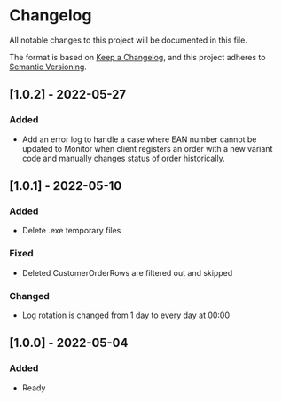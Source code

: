 # Changelog
All notable changes to this project will be documented in this file.

The format is based on [Keep a Changelog](https://keepachangelog.com/en/1.0.0/),
and this project adheres to [Semantic Versioning](https://semver.org/spec/v2.0.0.html).

## [1.0.2] - 2022-05-27
### Added
- Add an error log to handle a case where EAN number cannot be updated to Monitor when client registers an order with a new variant code and manually changes status of order historically.

## [1.0.1] - 2022-05-10
### Added
- Delete .exe temporary files
### Fixed
- Deleted CustomerOrderRows are filtered out and skipped
### Changed 
- Log rotation is changed from 1 day to every day at 00:00

## [1.0.0] - 2022-05-04
### Added
- Ready